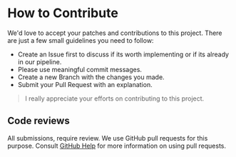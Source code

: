 # How to Contribute

We'd love to accept your patches and contributions to this project. There are just a few small
guidelines you need to follow:

- Create an Issue first to discuss if its worth implementing or if its already in our pipeline.
- Please use meaningful commit messages.
- Create a new Branch with the changes you made.
- Submit your Pull Request with an explanation.

> I really appreciate your efforts on contributing to this project.

## Code reviews

All submissions, require review. We use GitHub pull requests for this purpose. Consult
[GitHub Help](https://help.github.com/articles/about-pull-requests/) for more information on using
pull requests.
